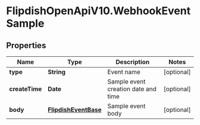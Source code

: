 # FlipdishOpenApiV10.WebhookEventSample

## Properties
Name | Type | Description | Notes
------------ | ------------- | ------------- | -------------
**type** | **String** | Event name | [optional] 
**createTime** | **Date** | Sample event creation date and time | [optional] 
**body** | [**FlipdishEventBase**](FlipdishEventBase.md) | Sample event body | [optional] 



